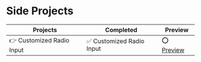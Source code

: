 # Side Projects
 Projects | Completed | Preview
------------ | ------------- | -------------
👉 Customized Radio Input | ✅ Customized Radio Input | ⭕️ [Preview](https://github.com/RaheemAmer/Side-projects/tree/main/Customized%20Radio%20Input)

